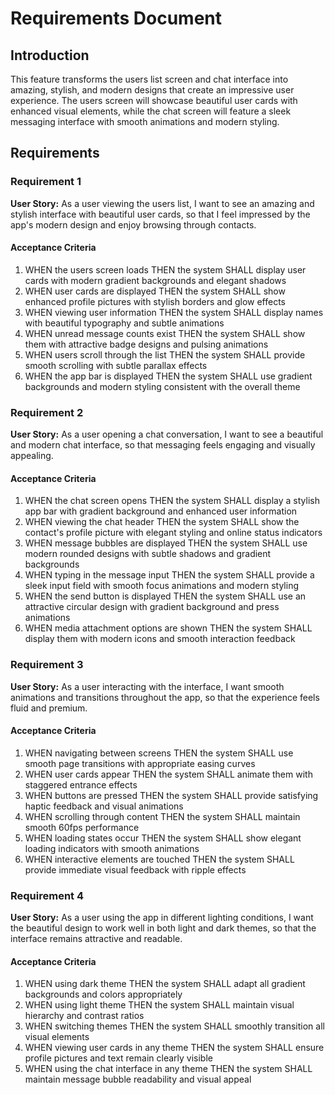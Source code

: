 # Requirements Document

## Introduction

This feature transforms the users list screen and chat interface into amazing, stylish, and modern designs that create an impressive user experience. The users screen will showcase beautiful user cards with enhanced visual elements, while the chat screen will feature a sleek messaging interface with smooth animations and modern styling.

## Requirements

### Requirement 1

**User Story:** As a user viewing the users list, I want to see an amazing and stylish interface with beautiful user cards, so that I feel impressed by the app's modern design and enjoy browsing through contacts.

#### Acceptance Criteria

1. WHEN the users screen loads THEN the system SHALL display user cards with modern gradient backgrounds and elegant shadows
2. WHEN user cards are displayed THEN the system SHALL show enhanced profile pictures with stylish borders and glow effects
3. WHEN viewing user information THEN the system SHALL display names with beautiful typography and subtle animations
4. WHEN unread message counts exist THEN the system SHALL show them with attractive badge designs and pulsing animations
5. WHEN users scroll through the list THEN the system SHALL provide smooth scrolling with subtle parallax effects
6. WHEN the app bar is displayed THEN the system SHALL use gradient backgrounds and modern styling consistent with the overall theme

### Requirement 2

**User Story:** As a user opening a chat conversation, I want to see a beautiful and modern chat interface, so that messaging feels engaging and visually appealing.

#### Acceptance Criteria

1. WHEN the chat screen opens THEN the system SHALL display a stylish app bar with gradient background and enhanced user information
2. WHEN viewing the chat header THEN the system SHALL show the contact's profile picture with elegant styling and online status indicators
3. WHEN message bubbles are displayed THEN the system SHALL use modern rounded designs with subtle shadows and gradient backgrounds
4. WHEN typing in the message input THEN the system SHALL provide a sleek input field with smooth focus animations and modern styling
5. WHEN the send button is displayed THEN the system SHALL use an attractive circular design with gradient background and press animations
6. WHEN media attachment options are shown THEN the system SHALL display them with modern icons and smooth interaction feedback

### Requirement 3

**User Story:** As a user interacting with the interface, I want smooth animations and transitions throughout the app, so that the experience feels fluid and premium.

#### Acceptance Criteria

1. WHEN navigating between screens THEN the system SHALL use smooth page transitions with appropriate easing curves
2. WHEN user cards appear THEN the system SHALL animate them with staggered entrance effects
3. WHEN buttons are pressed THEN the system SHALL provide satisfying haptic feedback and visual animations
4. WHEN scrolling through content THEN the system SHALL maintain smooth 60fps performance
5. WHEN loading states occur THEN the system SHALL show elegant loading indicators with smooth animations
6. WHEN interactive elements are touched THEN the system SHALL provide immediate visual feedback with ripple effects

### Requirement 4

**User Story:** As a user using the app in different lighting conditions, I want the beautiful design to work well in both light and dark themes, so that the interface remains attractive and readable.

#### Acceptance Criteria

1. WHEN using dark theme THEN the system SHALL adapt all gradient backgrounds and colors appropriately
2. WHEN using light theme THEN the system SHALL maintain visual hierarchy and contrast ratios
3. WHEN switching themes THEN the system SHALL smoothly transition all visual elements
4. WHEN viewing user cards in any theme THEN the system SHALL ensure profile pictures and text remain clearly visible
5. WHEN using the chat interface in any theme THEN the system SHALL maintain message bubble readability and visual appeal